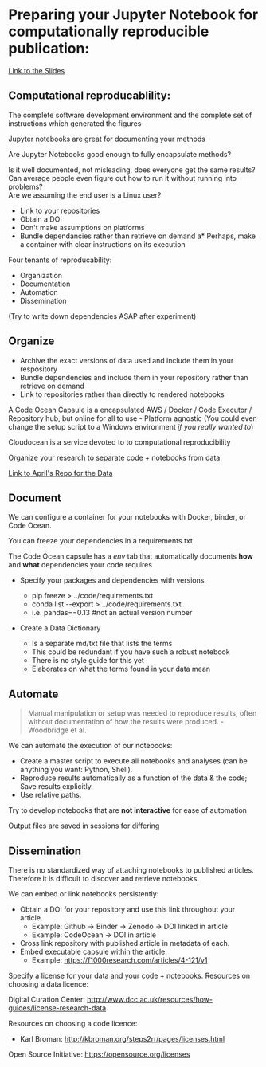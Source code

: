 # Preparing your Jupyter Notebook for computationally reproducible publication:

[Link to the Slides](shorturl.at/abuwB)

## Computational reproducablility:
The complete software development environment and the complete set of instructions which generated the figures

Jupyter notebooks are great for documenting your methods

Are Jupyter Notebooks good enough to fully encapsulate methods?

Is it well documented, not misleading, does everyone get the same results? <br>
Can average people even figure out how to run it without running into problems?<br>
Are we assuming the end user is a Linux user?

* Link to your repositories
* Obtain a DOI
* Don't make assumptions on platforms
* Bundle dependancies rather than retrieve on demand
a* Perhaps, make a container with clear instructions on its execution

Four tenants of reproducability:
 * Organization
 * Documentation
 * Automation
 * Dissemination

(Try to write down dependencies ASAP after experiment)

## **Organize** 
* Archive the exact versions of data used and include them in your respository
* Bundle dependencies and include them in your repository rather than retrieve on demand
* Link to repositories rather than directly to rendered notebooks

A Code Ocean Capsule is a encapsulated AWS / Docker / Code Executor / Repository hub, but online for all to use - Platform agnostic (You could even change the setup script to a Windows environment *if you really wanted to*)

Cloudocean is a service devoted to to computational reproducibility

Organize your research to separate code + notebooks from data.

[Link to April's Repo for the Data](https://github.com/aprilcs/candy_trade)

## **Document** 
We can configure a container for your notebooks with Docker, binder, or Code Ocean.

You can freeze your dependencies in a requirements.txt

The Code Ocean capsule has a *env* tab that automatically documents **how** and **what** dependencies your code requires 

* Specify your packages and dependencies with versions.
    * pip freeze > ../code/requirements.txt
    * conda list --export > ../code/requirements.txt
    * i.e. pandas==0.13 #not an actual version number 

* Create a Data Dictionary
    * Is a separate md/txt file that lists the terms 
    * This could be redundant if you have such a robust notebook
    * There is no style guide for this yet
    * Elaborates on what the terms found in your data mean

## **Automate**
>Manual manipulation or setup was needed to reproduce results, often without documentation of how the results were produced. - Woodbridge et al.

We can automate the execution of our notebooks:
* Create a master script to execute all notebooks and analyses (can be anything you want: Python, Shell).
* Reproduce results automatically as a function of the data & the code; Save results explicitly.
* Use relative paths.

Try to develop notebooks that are **not interactive** for ease of automation

Output files are saved in sessions for differing 

## **Dissemination**
There is no standardized way of attaching notebooks to published articles.
Therefore it is difficult to discover and retrieve notebooks.

We can embed or link notebooks persistently:
* Obtain a DOI for your repository and use this link throughout your article.
    * Example: Github -> Binder -> Zenodo -> DOI linked in article
    * Example: CodeOcean -> DOI in article
* Cross link repository with published article in metadata of each.
* Embed executable capsule within the article.
    * Example: https://f1000research.com/articles/4-121/v1

Specify a license for your data and your code + notebooks.
Resources on choosing a data licence:

Digital Curation Center: http://www.dcc.ac.uk/resources/how-guides/license-research-data

Resources on choosing a code licence:
* Karl Broman: http://kbroman.org/steps2rr/pages/licenses.html

Open Source Initiative: https://opensource.org/licenses






